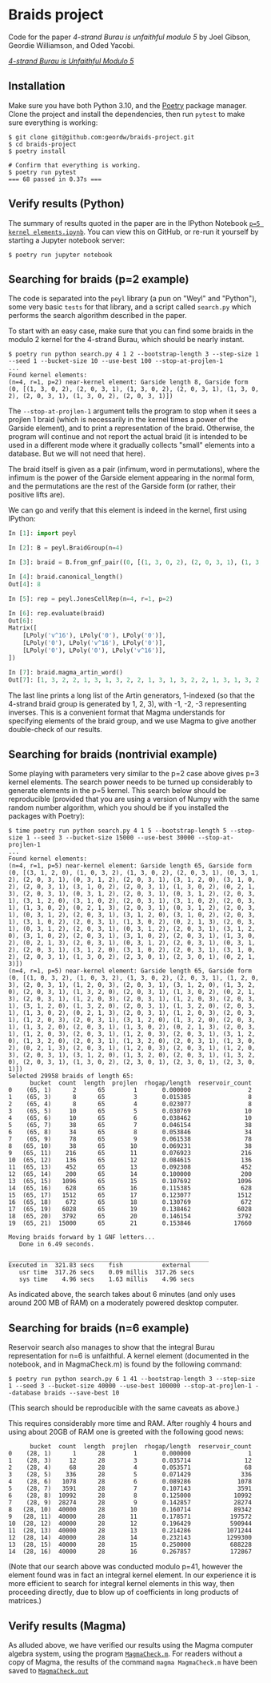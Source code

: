 # Braids project

Code for the paper *4-strand Burau is unfaithful modulo 5* by Joel Gibson, Geordie Williamson, and Oded Yacobi.

[*4-strand Burau is Unfaithful Modulo 5*](https://arxiv.org/abs/2310.02403)


## Installation

Make sure you have both Python 3.10, and the [Poetry](https://python-poetry.org/) package manager.
Clone the project and install the dependencies, then run `pytest` to make sure everything is working:

```shell
$ git clone git@github.com:geordw/braids-project.git
$ cd braids-project
$ poetry install

# Confirm that everything is working.
$ poetry run pytest
=== 68 passed in 0.37s ===
```


## Verify results (Python)

The summary of results quoted in the paper are in the IPython Notebook [`p=5 kernel elements.ipynb`](p=5%20kernel%20elements.ipynb).
You can view this on GitHub, or re-run it yourself by starting a Jupyter notebook server:

```shell
$ poetry run jupyter notebook
```

## Searching for braids (p=2 example)

The code is separated into the `peyl` library (a pun on "Weyl" and "Python"), some very basic `tests` for that library, and a script called `search.py` which performs the search algorithm described in the paper.

To start with an easy case, make sure that you can find some braids in the modulo 2 kernel for the 4-strand Burau, which should be nearly instant.

```shell
$ poetry run python search.py 4 1 2 --bootstrap-length 3 --step-size 1 --seed 1 --bucket-size 10 --use-best 100 --stop-at-projlen-1
...
Found kernel elements:
(n=4, r=1, p=2) near-kernel element: Garside length 8, Garside form (0, [(1, 3, 0, 2), (2, 0, 3, 1), (1, 3, 0, 2), (2, 0, 3, 1), (1, 3, 0, 2), (2, 0, 3, 1), (1, 3, 0, 2), (2, 0, 3, 1)])
```

The `--stop-at-projlen-1` argument tells the program to stop when it sees a projlen 1 braid (which is necessarily in the kernel times a power of the Garside element), and to print a representation of the braid.
Otherwise, the program will continue and not report the actual braid (it is intended to be used in a different mode where it gradually collects "small" elements into a database. But we will not need that here).

The braid itself is given as a pair (infimum, word in permutations), where the infimum is the power of the Garside element appearing in the normal form, and the permutations are the rest of the Garside form (or rather, their positive lifts are).

We can go and verify that this element is indeed in the kernel, first using IPython:

```python
In [1]: import peyl

In [2]: B = peyl.BraidGroup(n=4)

In [3]: braid = B.from_gnf_pair((0, [(1, 3, 0, 2), (2, 0, 3, 1), (1, 3, 0, 2), (2, 0, 3, 1), (1, 3, 0, 2), (2, 0, 3, 1), (1, 3, 0, 2), (2, 0, 3, 1)]))

In [4]: braid.canonical_length()
Out[4]: 8

In [5]: rep = peyl.JonesCellRep(n=4, r=1, p=2)

In [6]: rep.evaluate(braid)
Out[6]:
Matrix([
    [LPoly('v^16'), LPoly('0'), LPoly('0')],
    [LPoly('0'), LPoly('v^16'), LPoly('0')],
    [LPoly('0'), LPoly('0'), LPoly('v^16')],
])

In [7]: braid.magma_artin_word()
Out[7]: [1, 3, 2, 2, 1, 3, 1, 3, 2, 2, 1, 3, 1, 3, 2, 2, 1, 3, 1, 3, 2, 2, 1, 3]
```

The last line prints a long list of the Artin generators, 1-indexed (so that the 4-strand braid group is generated by 1, 2, 3), with -1, -2, -3 representing inverses. This is a convenient format that Magma understands for specifying elements of the braid group, and we use Magma to give another double-check of our results.

## Searching for braids (nontrivial example)

Some playing with parameters very similar to the p=2 case above gives p=3 kernel elements.
The search power needs to be turned up considerably to generate elements in the p=5 kernel.
This search below should be reproducible (provided that you are using a version of Numpy with the same random number algorithm, which you should be if you installed the packages with Poetry):

```shell
$ time poetry run python search.py 4 1 5 --bootstrap-length 5 --step-size 1 --seed 3 --bucket-size 15000 --use-best 30000 --stop-at-projlen-1
...
Found kernel elements:
(n=4, r=1, p=5) near-kernel element: Garside length 65, Garside form (0, [(3, 1, 2, 0), (1, 0, 3, 2), (1, 3, 0, 2), (2, 0, 3, 1), (0, 3, 1, 2), (2, 0, 3, 1), (0, 3, 1, 2), (2, 0, 3, 1), (3, 1, 2, 0), (3, 1, 0, 2), (2, 0, 3, 1), (3, 1, 0, 2), (2, 0, 3, 1), (1, 3, 0, 2), (0, 2, 1, 3), (2, 0, 3, 1), (0, 3, 1, 2), (2, 0, 3, 1), (0, 3, 1, 2), (2, 0, 3, 1), (3, 1, 2, 0), (3, 1, 0, 2), (2, 0, 3, 1), (3, 1, 0, 2), (2, 0, 3, 1), (1, 3, 0, 2), (0, 2, 1, 3), (2, 0, 3, 1), (0, 3, 1, 2), (2, 0, 3, 1), (0, 3, 1, 2), (2, 0, 3, 1), (3, 1, 2, 0), (3, 1, 0, 2), (2, 0, 3, 1), (3, 1, 0, 2), (2, 0, 3, 1), (1, 3, 0, 2), (0, 2, 1, 3), (2, 0, 3, 1), (0, 3, 1, 2), (2, 0, 3, 1), (0, 3, 1, 2), (2, 0, 3, 1), (3, 1, 2, 0), (3, 1, 0, 2), (2, 0, 3, 1), (3, 1, 0, 2), (2, 0, 3, 1), (1, 3, 0, 2), (0, 2, 1, 3), (2, 0, 3, 1), (0, 3, 1, 2), (2, 0, 3, 1), (0, 3, 1, 2), (2, 0, 3, 1), (3, 1, 2, 0), (3, 1, 0, 2), (2, 0, 3, 1), (3, 1, 0, 2), (2, 0, 3, 1), (1, 3, 0, 2), (2, 3, 0, 1), (2, 3, 0, 1), (0, 2, 1, 3)])
(n=4, r=1, p=5) near-kernel element: Garside length 65, Garside form (0, [(1, 0, 3, 2), (1, 0, 3, 2), (1, 3, 0, 2), (2, 0, 3, 1), (1, 2, 0, 3), (2, 0, 3, 1), (1, 2, 0, 3), (2, 0, 3, 1), (3, 1, 2, 0), (1, 3, 2, 0), (2, 0, 3, 1), (1, 3, 2, 0), (2, 0, 3, 1), (1, 3, 0, 2), (0, 2, 1, 3), (2, 0, 3, 1), (1, 2, 0, 3), (2, 0, 3, 1), (1, 2, 0, 3), (2, 0, 3, 1), (3, 1, 2, 0), (1, 3, 2, 0), (2, 0, 3, 1), (1, 3, 2, 0), (2, 0, 3, 1), (1, 3, 0, 2), (0, 2, 1, 3), (2, 0, 3, 1), (1, 2, 0, 3), (2, 0, 3, 1), (1, 2, 0, 3), (2, 0, 3, 1), (3, 1, 2, 0), (1, 3, 2, 0), (2, 0, 3, 1), (1, 3, 2, 0), (2, 0, 3, 1), (1, 3, 0, 2), (0, 2, 1, 3), (2, 0, 3, 1), (1, 2, 0, 3), (2, 0, 3, 1), (1, 2, 0, 3), (2, 0, 3, 1), (3, 1, 2, 0), (1, 3, 2, 0), (2, 0, 3, 1), (1, 3, 2, 0), (2, 0, 3, 1), (1, 3, 0, 2), (0, 2, 1, 3), (2, 0, 3, 1), (1, 2, 0, 3), (2, 0, 3, 1), (1, 2, 0, 3), (2, 0, 3, 1), (3, 1, 2, 0), (1, 3, 2, 0), (2, 0, 3, 1), (1, 3, 2, 0), (2, 0, 3, 1), (1, 3, 0, 2), (2, 3, 0, 1), (2, 3, 0, 1), (2, 3, 0, 1)])
Selected 29958 braids of length 65:
      bucket  count  length  projlen  rhogap/length  reservoir_count
0    (65, 1)      2      65        1       0.000000                2
1    (65, 3)      8      65        3       0.015385                8
2    (65, 4)      8      65        4       0.023077                8
3    (65, 5)     10      65        5       0.030769               10
4    (65, 6)     10      65        6       0.038462               10
5    (65, 7)     38      65        7       0.046154               38
6    (65, 8)     34      65        8       0.053846               34
7    (65, 9)     78      65        9       0.061538               78
8   (65, 10)     38      65       10       0.069231               38
9   (65, 11)    216      65       11       0.076923              216
10  (65, 12)    136      65       12       0.084615              136
11  (65, 13)    452      65       13       0.092308              452
12  (65, 14)    200      65       14       0.100000              200
13  (65, 15)   1096      65       15       0.107692             1096
14  (65, 16)    628      65       16       0.115385              628
15  (65, 17)   1512      65       17       0.123077             1512
16  (65, 18)    672      65       18       0.130769              672
17  (65, 19)   6028      65       19       0.138462             6028
18  (65, 20)   3792      65       20       0.146154             3792
19  (65, 21)  15000      65       21       0.153846            17660

Moving braids forward by 1 GNF letters...
   Done in 6.49 seconds.

________________________________________________________
Executed in  321.83 secs    fish           external
   usr time  317.26 secs    0.09 millis  317.26 secs
   sys time    4.96 secs    1.63 millis    4.96 secs
```

As indicated above, the search takes about 6 minutes (and only uses around 200 MB of RAM) on a moderately powered desktop computer.

## Searching for braids (n=6 example)

Reservoir search also manages to show that the integral Burau representation for n=6 is unfaithful. A kernel element (documented in the notebook, and in MagmaCheck.m) is found by the following command:

```shell
$ poetry run python search.py 6 1 41 --bootstrap-length 3 --step-size 1 --seed 3 --bucket-size 40000 --use-best 100000 --stop-at-projlen-1 --database braids --save-best 10
```
(This search should be reproducible with the same caveats as above.)

This requires considerably more time and RAM. After roughly 4 hours and using about 20GB of RAM one is greeted with the following good news:
```shell
      bucket  count  length  projlen  rhogap/length  reservoir_count
0    (28, 1)      1      28        1       0.000000                1
1    (28, 3)     12      28        3       0.035714               12
2    (28, 4)     68      28        4       0.053571               68
3    (28, 5)    336      28        5       0.071429              336
4    (28, 6)   1078      28        6       0.089286             1078
5    (28, 7)   3591      28        7       0.107143             3591
6    (28, 8)  10992      28        8       0.125000            10992
7    (28, 9)  28274      28        9       0.142857            28274
8   (28, 10)  40000      28       10       0.160714            89342
9   (28, 11)  40000      28       11       0.178571           197572
10  (28, 12)  40000      28       12       0.196429           590944
11  (28, 13)  40000      28       13       0.214286          1071244
12  (28, 14)  40000      28       14       0.232143          1299300
13  (28, 15)  40000      28       15       0.250000           688228
14  (28, 16)  40000      28       16       0.267857           172867
```

(Note that our search above was conducted modulo p=41, however the element found was in fact an integral kernel element. In our experience it is more efficient to search for integral kernel elements in this way, then proceeding directly, due to blow up of coefficients in long products of matrices.)

## Verify results (Magma)

As alluded above, we have verified our results using the Magma computer algebra system, using the program [`MagmaCheck.m`](MagmaCheck.m).
For readers without a copy of Magma, the results of the command `magma MagmaCheck.m` have been saved to [`MagmaCheck.out`](MagmaCheck.out)
